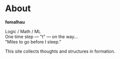 # About

**fomalhau**

Logic / Math / ML  
One time step — "t" — on the way...  
"Miles to go before I sleep."

This site collects thoughts and structures in formation.  
